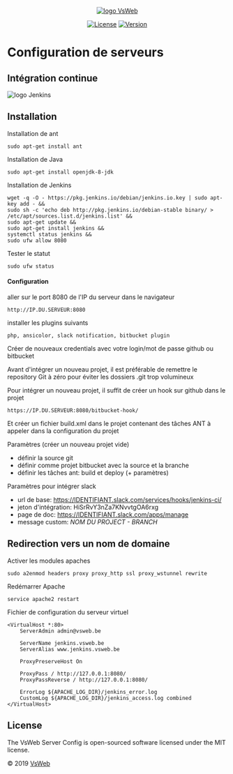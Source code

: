 <p align="center">
    <a href="https://vsweb.be"><img src="https://vsweb.be/userfiles/images/14548837631453228685logo.png" alt="logo VsWeb"></a>
</p>

<p align="center">
    <a href="https://opensource.org/licenses/MIT" target="_blank"><img src="https://img.shields.io/badge/License-MIT-yellow.svg" alt="License"></a>
    <a href="https://github.com/jul6art/symfony-skeleton" target="_blank"><img src="https://img.shields.io/static/v1?label=stable&message=v1&color=success" alt="Version"></a>
</p>

Configuration de serveurs
=========================
Intégration continue
--------------------

![logo Jenkins](https://wiki.jenkins.io/download/attachments/2916393/logo.png?version=1&modificationDate=1302753947000&api=v2 "logo jenkins")

Installation
------------

Installation de ant
```console
sudo apt-get install ant
```
    
Installation de Java

```console
sudo apt-get install openjdk-8-jdk
```
    
Installation de Jenkins

```console
wget -q -O - https://pkg.jenkins.io/debian/jenkins.io.key | sudo apt-key add - &&
sudo sh -c 'echo deb http://pkg.jenkins.io/debian-stable binary/ > /etc/apt/sources.list.d/jenkins.list' &&
sudo apt-get update &&
sudo apt-get install jenkins &&
systemctl status jenkins &&
sudo ufw allow 8080
```
    
Tester le statut

```console
sudo ufw status
```

#### Configuration
aller sur le port 8080 de l'IP du serveur dans le navigateur

    http://IP.DU.SERVEUR:8080
    
installer les plugins suivants

    php, ansicolor, slack notification, bitbucket plugin
    
Créer de nouveaux credentials avec votre login/mot de passe github ou bitbucket
    
Avant d'intégrer un nouveau projet, il est préférable de remettre le repository Git à zéro pour éviter les dossiers .git trop volumineux

Pour intégrer un nouveau projet, il suffit de créer un hook sur github dans le projet

    https://IP.DU.SERVEUR:8080/bitbucket-hook/
    
Et créer un fichier build.xml dans le projet contenant des tâches ANT à appeler dans la configuration du projet

Paramètres (créer un nouveau projet vide)

* définir la source git
* définir comme projet bitbucket avec la source et la branche
* définir les tâches ant: build et deploy (+ paramètres)

Paramètres pour intégrer slack

* url de base: https://IDENTIFIANT.slack.com/services/hooks/jenkins-ci/
* jeton d'intégration: HiSrRvY3nZa7KNvvtgOA6rxg
* page de doc: https://IDENTIFIANT.slack.com/apps/manage
* message custom: *NOM DU PROJECT - BRANCH*
    
Redirection vers un nom de domaine
----------------------------------
Activer les modules apaches

```console
sudo a2enmod headers proxy proxy_http ssl proxy_wstunnel rewrite
```
    
Redémarrer Apache

```console
service apache2 restart
```
    
Fichier de configuration du serveur virtuel

```apacheconfig
<VirtualHost *:80>
    ServerAdmin admin@vsweb.be

    ServerName jenkins.vsweb.be
    ServerAlias www.jenkins.vsweb.be

    ProxyPreserveHost On
    
    ProxyPass / http://127.0.0.1:8080/
    ProxyPassReverse / http://127.0.0.1:8080/

    ErrorLog ${APACHE_LOG_DIR}/jenkins_error.log
    CustomLog ${APACHE_LOG_DIR}/jenkins_access.log combined
</VirtualHost>
```
   

License
-------

The VsWeb Server Config is open-sourced software licensed under the MIT license.

&copy; 2019 [VsWeb](https://vsweb.be)
